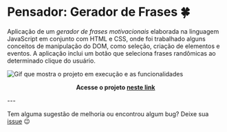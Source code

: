 # Pensador: Gerador de Frases :four_leaf_clover:

Aplicação de um *gerador de frases motivacionais* elaborada na linguagem JavaScript em conjunto com HTML e CSS, onde foi trabalhado alguns conceitos de manipulação do DOM, como seleção, criação de elementos e eventos. A aplicação inclui um botão que seleciona frases randômicas ao determinado clique do usuário.

![Gif que mostra o projeto em execução e as funcionalidades](https://i.imgur.com/DjueDZp.png)

<center>

**Acesse o projeto [neste link]()**

</center>
---

Tem alguma sugestão de melhoria ou encontrou algum bug? Deixe sua [issue](https://github.com/NadiaaOliverr/ToDo-List/issues) 😉
